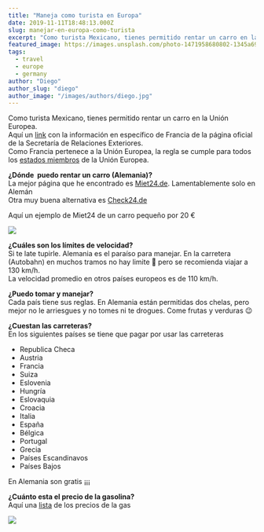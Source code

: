 ```yaml
---
title: "Maneja como turista en Europa"
date: 2019-11-11T18:48:13.000Z
slug: manejar-en-europa-como-turista
excerpt: "Como turista Mexicano, tienes permitido rentar un carro en la Unión Europea. Aquí un link [https://embamex.sre.gob.mx/francia/index.php/es/preguntas-frecuentes..."
featured_image: https://images.unsplash.com/photo-1471958680802-1345a694ba6d?ixlib=rb-1.2.1&q=80&fm=jpg&crop=entropy&cs=tinysrgb&w=2000&fit=max&ixid=eyJhcHBfaWQiOjExNzczfQ
tags:
  - travel
  - europe
  - germany
author: "Diego"
author_slug: "diego"
author_image: "/images/authors/diego.jpg"
---
```


Como turista Mexicano, tienes permitido rentar un carro en la Unión Europea.  
Aquí un [link](https://embamex.sre.gob.mx/francia/index.php/es/preguntas-frecuentes) con la información en específico de Francia de la página oficial de la Secretaría de Relaciones Exteriores.  
Como Francia pertenece a la Unión Europea, la regla se cumple para todos los [estados miembros](https://es.wikipedia.org/wiki/Unión_Europea#Estados_miembros) de la Unión Europea.

**¿Dónde  puedo rentar un carro (Alemania)?**  
La mejor página que he encontrado es [Miet24.de](https://www.miet24.de). Lamentablemente solo en Alemán  
Otra muy buena alternativa es [Check24.de](https://mietwagen.check24.de)  
  
Aquí un ejemplo de Miet24 de un carro pequeño por 20 €

![](/images/Screenshot-2019-11-11-at-19.45.14.png)

**¿Cuáles son los límites de velocidad?**  
Si te late tupirle. Alemania es el paraíso para manejar. En la carretera (Autobahn) en muchos tramos no hay limite 🤩 pero se recomienda viajar a 130 km/h.  
La velocidad promedio en otros países europeos es de 110 km/h.  
  
**¿Puedo tomar y manejar?**  
Cada país tiene sus reglas. En Alemania están permitidas dos chelas, pero mejor no le arriesgues y no tomes ni te drogues. Come frutas y verduras 😉  
  
**¿Cuestan las carreteras?**  
En los siguientes países se tiene que pagar por usar las carreteras

*   Republica Checa
*   Austria
*   Francia
*   Suiza
*   Eslovenia
*   Hungría
*   Eslovaquia
*   Croacia
*   Italia
*   España
*   Bélgica
*   Portugal
*   Grecia
*   Países Escandinavos
*   Países Bajos

En Alemania son gratis ¡¡¡

**¿Cuánto esta el precio de la gasolina?**  
Aquí una [lista](https://www.adac.de/verkehr/tanken-kraftstoff-antrieb/ausland/spritpreise-ausland/) de los precios de la gas

![](/images/Screenshot-2019-11-11-at-19.33.33.png)